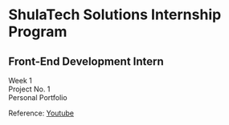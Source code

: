 # ShulaTech Solutions Internship Program
## Front-End Development Intern
Week 1 <br/>
Project No. 1 <br/>
Personal Portfolio <br/>

Reference: [Youtube](https://www.youtube.com/watch?v=hbTA5DS-3so)
